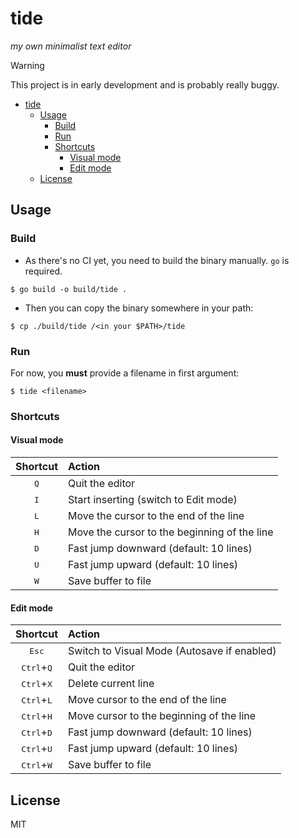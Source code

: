 # tide

_my own minimalist text editor_

> [!WARNING]
> This project is in early development and is probably really buggy.

- [tide](#tide)
  - [Usage](#usage)
    - [Build](#build)
    - [Run](#run)
    - [Shortcuts](#shortcuts)
      - [Visual mode](#visual-mode)
      - [Edit mode](#edit-mode)
  - [License](#license)

## Usage

### Build

- As there's no CI yet, you need to build the binary manually. `go` is required.

```
$ go build -o build/tide .
```

- Then you can copy the binary somewhere in your path:

```
$ cp ./build/tide /<in your $PATH>/tide
```

### Run

For now, you **must** provide a filename in first argument:

```
$ tide <filename>
```

### Shortcuts

#### Visual mode

|   Shortcut   | Action                                       |
| :----------: | :------------------------------------------- |
| <kbd>Q</kbd> | Quit the editor                              |
| <kbd>I</kbd> | Start inserting (switch to Edit mode)        |
| <kbd>L</kbd> | Move the cursor to the end of the line       |
| <kbd>H</kbd> | Move the cursor to the beginning of the line |
| <kbd>D</kbd> | Fast jump downward (default: 10 lines)       |
| <kbd>U</kbd> | Fast jump upward (default: 10 lines)         |
| <kbd>W</kbd> | Save buffer to file                          |

#### Edit mode

|           Shortcut           | Action                                      |
| :--------------------------: | :------------------------------------------ |
|        <kbd>Esc</kbd>        | Switch to Visual Mode (Autosave if enabled) |
| <kbd>Ctrl</kbd>+<kbd>Q</kbd> | Quit the editor                             |
| <kbd>Ctrl</kbd>+<kbd>X</kbd> | Delete current line                         |
| <kbd>Ctrl</kbd>+<kbd>L</kbd> | Move cursor to the end of the line          |
| <kbd>Ctrl</kbd>+<kbd>H</kbd> | Move cursor to the beginning of the line    |
| <kbd>Ctrl</kbd>+<kbd>D</kbd> | Fast jump downward (default: 10 lines)      |
| <kbd>Ctrl</kbd>+<kbd>U</kbd> | Fast jump upward (default: 10 lines)        |
| <kbd>Ctrl</kbd>+<kbd>W</kbd> | Save buffer to file                         |

## License

MIT